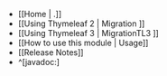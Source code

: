 - [[Home | .]]
- [[Using Thymeleaf 2 | Migration ]]
- [[Using Thymeleaf 3 | MigrationTL3 ]]
- [[How to use this module | Usage]]
- [[Release Notes]]
- ^[javadoc:]
